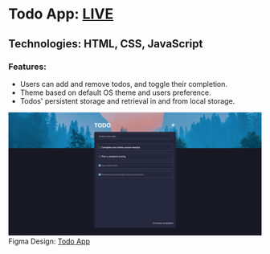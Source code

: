 # Todo App: **[LIVE](https://ahmediramadan01.github.io/todo-app/ "Todo App's Live Preview")**

## Technologies: HTML, CSS, JavaScript

### Features:

- Users can add and remove todos, and toggle their completion.
- Theme based on default OS theme and users preference.
- Todos' persistent storage and retrieval in and from local storage.

![Todo App's Screenshot](./todo-app-screenshot.png?raw=true "Todo App Screenshot")
Figma Design: [Todo App](https://app.bigdevsoon.me/projects/todo-app/browser "Todo App's Figma Design")
